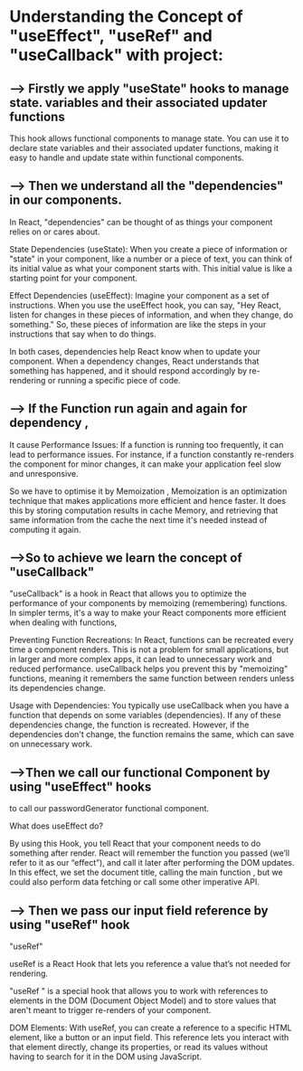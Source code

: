 # Understanding the Concept of "useEffect", "useRef" and "useCallback" with  project:


--> Firstly we apply "useState" hooks to manage state. variables and their associated updater functions
--------------------------------------------------------------------------------------------------
This hook allows functional components to manage state. You can use it to declare state variables and their associated updater functions, making it easy to handle and update state within functional components.


--> Then we understand all the "dependencies" in our components.
---------------------------------------------------------------------

In React, "dependencies" can be thought of as things your component relies on or cares about.

State Dependencies (useState): When you create a piece of information or "state" in your component, like a number or a piece of text, you can think of its initial value as what your component starts with. This initial value is like a starting point for your component.

Effect Dependencies (useEffect): Imagine your component as a set of instructions. When you use the useEffect hook, you can say, "Hey React, listen for changes in these pieces of information, and when they change, do something." So, these pieces of information are like the steps in your instructions that say when to do things.

In both cases, dependencies help React know when to update your component. When a dependency changes, React understands that something has happened, and it should respond accordingly by re-rendering or running a specific piece of code.


--> If the Function run again and again for dependency ,
---------------------------------------------------------
 It cause Performance Issues: If a function is running too frequently, it can lead to performance issues. For instance, if a function constantly re-renders the component for minor changes, it can make your application feel slow and unresponsive.

 So we have to optimise it by Memoization , Memoization is an optimization technique that makes applications more efficient and hence faster. It does this by storing computation results in cache Memory, and retrieving that same information from the cache the next time it's needed instead of computing it again.



-->So to achieve we learn the concept of "useCallback"
----------------------------------------------------

"useCallback" is a hook in React that allows you to optimize the performance of your components by memoizing (remembering) functions. In simpler terms, it's a way to make your React components more efficient when dealing with functions, 


Preventing Function Recreations: In React, functions can be recreated every time a component renders. This is not a problem for small applications, but in larger and more complex apps, it can lead to unnecessary work and reduced performance. useCallback helps you prevent this by "memoizing" functions, meaning it remembers the same function between renders unless its dependencies change.

Usage with Dependencies: You typically use useCallback when you have a function that depends on some variables (dependencies). If any of these dependencies change, the function is recreated. However, if the dependencies don't change, the function remains the same, which can save on unnecessary work.



-->Then we call our functional Component by using  "useEffect" hooks 
-------------------------------------------------------------------
to call our passwordGenerator functional component. 
 

What does useEffect do? 

By using this Hook, you tell React that your component needs to do something after render. React will remember the function you passed (we’ll refer to it as our “effect”), and call it later after performing the DOM updates. In this effect, we set the document title, calling the main function , but we could also perform data fetching or call some other imperative API.




--> Then we pass our input field reference by using "useRef" hook
-------------------------------------------------------------------


"useRef"

useRef is a React Hook that lets you reference a value that’s not needed for rendering.

"useRef " is a special hook that allows you to work with references to elements in the DOM (Document Object Model) and to store values that aren't meant to trigger re-renders of your component.

DOM Elements: With useRef, you can create a reference to a specific HTML element, like a button or an input field. This reference lets you interact with that element directly, change its properties, or read its values without having to search for it in the DOM using JavaScript.










